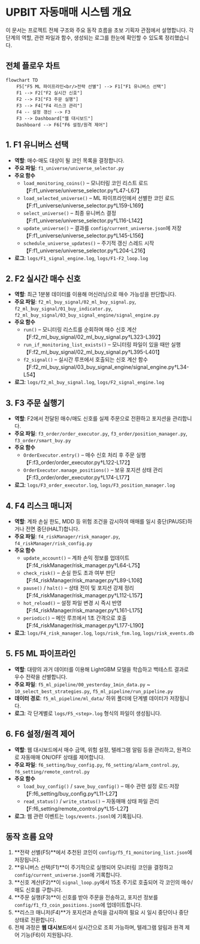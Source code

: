 # UPBIT 자동매매 시스템 개요

이 문서는 프로젝트 전체 구조와 주요 동작 흐름을 초보 기획자 관점에서 설명합니다. 각 단계의 역할, 관련 파일과 함수, 생성되는 로그를 한눈에 확인할 수 있도록 정리했습니다.

## 전체 플로우 차트

```mermaid
flowchart TD
    F5["F5 ML 파이프라인<br/>전략 선별"] --> F1["F1 유니버스 선택"]
    F1 --> F2["F2 실시간 신호"]
    F2 --> F3["F3 주문 실행"]
    F3 --> F4["F4 리스크 관리"]
    F4 -- 설정 갱신 --> F3
    F3 --> Dashboard["웹 대시보드"]
    Dashboard --> F6["F6 설정/원격 제어"]
```

## 1. F1 유니버스 선택
- **역할**: 매수·매도 대상이 될 코인 목록을 결정합니다.
- **주요 파일**: `f1_universe/universe_selector.py`
- **주요 함수**
  - `load_monitoring_coins()` – 모니터링 코인 리스트 로드 【F:f1_universe/universe_selector.py†L47-L67】
  - `load_selected_universe()` – ML 파이프라인에서 선별한 코인 로드 【F:f1_universe/universe_selector.py†L159-L169】
  - `select_universe()` – 최종 유니버스 결정 【F:f1_universe/universe_selector.py†L116-L142】
  - `update_universe()` – 결과를 `config/current_universe.json`에 저장 【F:f1_universe/universe_selector.py†L145-L156】
  - `schedule_universe_updates()` – 주기적 갱신 스레드 시작 【F:f1_universe/universe_selector.py†L204-L216】
- **로그**: `logs/F1_signal_engine.log`, `logs/F1-F2_loop.log`

## 2. F2 실시간 매수 신호
- **역할**: 최근 1분봉 데이터를 이용해 머신러닝으로 매수 가능성을 판단합니다.
- **주요 파일**: `f2_ml_buy_signal/02_ml_buy_signal.py`, `f2_ml_buy_signal/01_buy_indicator.py`, `f2_ml_buy_signal/03_buy_signal_engine/signal_engine.py`
- **주요 함수**
  - `run()` – 모니터링 리스트를 순회하며 매수 신호 계산 【F:f2_ml_buy_signal/02_ml_buy_signal.py†L323-L392】
  - `run_if_monitoring_list_exists()` – 모니터링 파일이 있을 때만 실행 【F:f2_ml_buy_signal/02_ml_buy_signal.py†L395-L401】
  - `f2_signal()` – 실시간 루프에서 호출되는 신호 계산 함수 【F:f2_ml_buy_signal/03_buy_signal_engine/signal_engine.py†L34-L54】
- **로그**: `logs/f2_ml_buy_signal.log`, `logs/F2_signal_engine.log`

## 3. F3 주문 실행기
- **역할**: F2에서 전달된 매수/매도 신호를 실제 주문으로 전환하고 포지션을 관리합니다.
- **주요 파일**: `f3_order/order_executor.py`, `f3_order/position_manager.py`, `f3_order/smart_buy.py`
- **주요 함수**
  - `OrderExecutor.entry()` – 매수 신호 처리 후 주문 실행 【F:f3_order/order_executor.py†L122-L172】
  - `OrderExecutor.manage_positions()` – 보유 포지션 상태 관리 【F:f3_order/order_executor.py†L174-L177】
- **로그**: `logs/F3_order_executor.log`, `logs/F3_position_manager.log`

## 4. F4 리스크 매니저
- **역할**: 계좌 손실 한도, MDD 등 위험 조건을 감시하여 매매를 일시 중단(PAUSE)하거나 전면 중단(HALT)합니다.
- **주요 파일**: `f4_riskManager/risk_manager.py`, `f4_riskManager/risk_config.py`
- **주요 함수**
  - `update_account()` – 계좌 손익 정보를 업데이트 【F:f4_riskManager/risk_manager.py†L64-L75】
  - `check_risk()` – 손실 한도 초과 여부 판단 【F:f4_riskManager/risk_manager.py†L89-L108】
  - `pause()` / `halt()` – 상태 전이 및 포지션 강제 정리 【F:f4_riskManager/risk_manager.py†L112-L157】
  - `hot_reload()` – 설정 파일 변경 시 즉시 반영 【F:f4_riskManager/risk_manager.py†L161-L175】
  - `periodic()` – 메인 루프에서 1초 간격으로 호출 【F:f4_riskManager/risk_manager.py†L177-L190】
- **로그**: `logs/F4_risk_manager.log`, `logs/risk_fsm.log`, `logs/risk_events.db`

## 5. F5 ML 파이프라인
- **역할**: 대량의 과거 데이터를 이용해 LightGBM 모델을 학습하고 백테스트 결과로 우수 전략을 선별합니다.
- **주요 파일**: `f5_ml_pipeline/00_yesterday_1min_data.py` ~ `10_select_best_strategies.py`, `f5_ml_pipeline/run_pipeline.py`
- **데이터 경로**: `f5_ml_pipeline/ml_data/` 하위 폴더에 단계별 데이터가 저장됩니다.
- **로그**: 각 단계별로 `logs/F5_<step>.log` 형식의 파일이 생성됩니다.

## 6. F6 설정/원격 제어
- **역할**: 웹 대시보드에서 매수 금액, 위험 설정, 텔레그램 알림 등을 관리하고, 원격으로 자동매매 ON/OFF 상태를 제어합니다.
- **주요 파일**: `f6_setting/buy_config.py`, `f6_setting/alarm_control.py`, `f6_setting/remote_control.py`
- **주요 함수**
  - `load_buy_config()` / `save_buy_config()` – 매수 관련 설정 로드·저장 【F:f6_setting/buy_config.py†L11-L27】
  - `read_status()` / `write_status()` – 자동매매 상태 파일 관리 【F:f6_setting/remote_control.py†L15-L27】
- **로그**: 웹 관련 이벤트는 `logs/events.jsonl`에 기록됩니다.

## 동작 흐름 요약
1. **전략 선별(F5)**에서 추천된 코인이 `config/f5_f1_monitoring_list.json`에 저장됩니다.
2. **유니버스 선택(F1)**이 주기적으로 실행되어 모니터링 코인을 결정하고 `config/current_universe.json`에 기록합니다.
3. **신호 계산(F2)**이 `signal_loop.py`에서 15초 주기로 호출되어 각 코인의 매수/매도 신호를 구합니다.
4. **주문 실행(F3)**이 신호를 받아 주문을 전송하고, 포지션 정보를 `config/f1_f3_coin_positions.json`에 업데이트합니다.
5. **리스크 매니저(F4)**가 포지션과 손익을 감시하여 필요 시 일시 중단이나 중단 상태로 전환합니다.
6. 전체 과정은 **웹 대시보드**에서 실시간으로 조회 가능하며, 텔레그램 알림과 원격 제어 기능(F6)이 지원됩니다.

